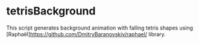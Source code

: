tetrisBackground
================

This script generates background animation with falling tetris shapes using [Raphaël]https://github.com/DmitryBaranovskiy/raphael/ library.
